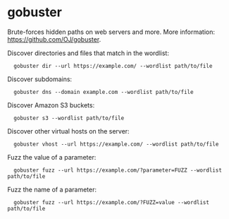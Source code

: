 # gobuster

  Brute-forces hidden paths on web servers and more.
  More information: <https://github.com/OJ/gobuster>.

  Discover directories and files that match in the wordlist:

      gobuster dir --url https://example.com/ --wordlist path/to/file

  Discover subdomains:

      gobuster dns --domain example.com --wordlist path/to/file

  Discover Amazon S3 buckets:

      gobuster s3 --wordlist path/to/file

  Discover other virtual hosts on the server:

      gobuster vhost --url https://example.com/ --wordlist path/to/file

  Fuzz the value of a parameter:

      gobuster fuzz --url https://example.com/?parameter=FUZZ --wordlist path/to/file

  Fuzz the name of a parameter:

      gobuster fuzz --url https://example.com/?FUZZ=value --wordlist path/to/file

